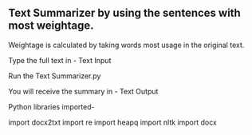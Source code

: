 ## Text Summarizer by using the sentences with most weightage.

Weightage is calculated by taking words most usage in the original text.

Type the full text in - Text Input

Run  the Text Summarizer.py

You will receive the summary in - Text Output

Python libraries imported-

import docx2txt
import re
import heapq
import nltk
import docx
